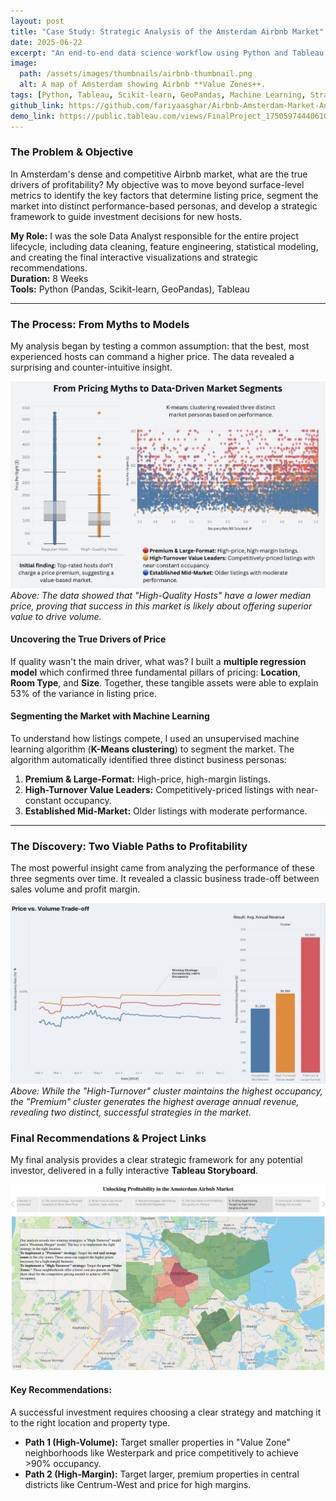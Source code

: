 ```yaml
---
layout: post
title: "Case Study: Strategic Analysis of the Amsterdam Airbnb Market"
date: 2025-06-22
excerpt: "An end-to-end data science workflow using Python and Tableau to analyze the Amsterdam Airbnb market, from data wrangling to predictive modeling and strategic recommendation."
image:
  path: /assets/images/thumbnails/airbnb-thumbnail.png
  alt: A map of Amsterdam showing Airbnb **Value Zones++.
tags: [Python, Tableau, Scikit-learn, GeoPandas, Machine Learning, Strategy]
github_link: https://github.com/fariyaasghar/Airbnb-Amsterdam-Market-Analysis
demo_link: https://public.tableau.com/views/FinalProject_17505974440610/Story1?:language=en-GB&:sid=&:redirect=auth&:display_count=n&:origin=viz_share_link
---
```


### The Problem & Objective
In Amsterdam's dense and competitive Airbnb market, what are the true drivers of profitability? My objective was to move beyond surface-level metrics to identify the key factors that determine listing price, segment the market into distinct performance-based personas, and develop a strategic framework to guide investment decisions for new hosts.

**My Role:** I was the sole Data Analyst responsible for the entire project lifecycle, including data cleaning, feature engineering, statistical modeling, and creating the final interactive visualizations and strategic recommendations.  
**Duration:** 8 Weeks  
**Tools:** Python (Pandas, Scikit-learn, GeoPandas), Tableau

---

### The Process: From Myths to Models

My analysis began by testing a common assumption: that the best, most experienced hosts can command a higher price. The data revealed a surprising and counter-intuitive insight.

<!-- ACTION: Place your "Host Quality vs Price" dashboard screenshot in /assets/images/ and name it airbnb-quality-price.png -->
![A dashboard showing that high-quality hosts have a lower median price](/assets/images/airbnb-quality-price.png)
*Above: The data showed that "High-Quality Hosts" have a lower median price, proving that success in this market is likely about offering superior value to drive volume.*

#### Uncovering the True Drivers of Price
If quality wasn't the main driver, what was? I built a **multiple regression model** which confirmed three fundamental pillars of pricing: **Location**, **Room Type**, and **Size**. Together, these tangible assets were able to explain 53% of the variance in listing price.

#### Segmenting the Market with Machine Learning
To understand how listings compete, I used an unsupervised machine learning algorithm (**K-Means clustering**) to segment the market. The algorithm automatically identified three distinct business personas:
1.  **Premium & Large-Format:** High-price, high-margin listings.
2.  **High-Turnover Value Leaders:** Competitively-priced listings with near-constant occupancy.
3.  **Established Mid-Market:** Older listings with moderate performance.

---

### The Discovery: Two Viable Paths to Profitability

The most powerful insight came from analyzing the performance of these three segments over time. It revealed a classic business trade-off between sales volume and profit margin.

<!-- ACTION: Place your "Price vs. Volume" dashboard screenshot in /assets/images/ and name it airbnb-price-volume.png -->
![A dashboard showing the price vs. volume trade-off between market segments](/assets/images/airbnb-price-volume.png)
*Above: While the "High-Turnover" cluster maintains the highest occupancy, the "Premium" cluster generates the highest average annual revenue, revealing two distinct, successful strategies in the market.*

### Final Recommendations & Project Links

My final analysis provides a clear strategic framework for any potential investor, delivered in a fully interactive **Tableau Storyboard**.

<!-- ACTION: Place your final "Executive Summary" dashboard screenshot in /assets/images/ -->
![Screenshot of the final interactive Tableau Storyboard for the Airbnb analysis](/assets/images/airbnb-dashboard.png)

#### Key Recommendations:
A successful investment requires choosing a clear strategy and matching it to the right location and property type.
- **Path 1 (High-Volume):** Target smaller properties in "Value Zone" neighborhoods like Westerpark and price competitively to achieve >90% occupancy.
- **Path 2 (High-Margin):** Target larger, premium properties in central districts like Centrum-West and price for high margins.
